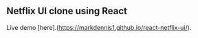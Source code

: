 ## Netflix UI clone using React

Live demo [here].(https://markdennis1.github.io/react-netflix-ui/).